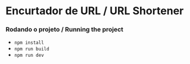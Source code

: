 # Encurtador de URL / URL Shortener

### Rodando o projeto / Running the project

- `npm install`
- `npm run build`
- `npm run dev`

